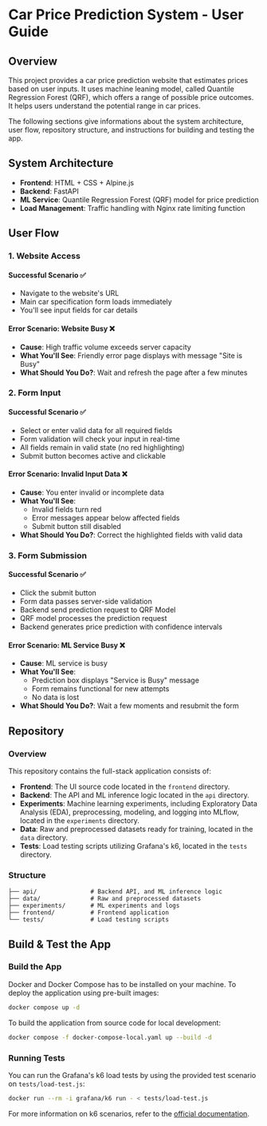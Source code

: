 # Car Price Prediction System - User Guide

## Overview
This project provides a car price prediction website that estimates prices based on user inputs. It uses machine leaning model, called Quantile Regression Forest (QRF), which offers a range of possible price outcomes. It helps users understand the potential range in car prices.

The following sections give informations about the system architecture, user flow, repository structure, and instructions for building and testing the app.

## System Architecture
- **Frontend**: HTML + CSS + Alpine.js
- **Backend**: FastAPI
- **ML Service**: Quantile Regression Forest (QRF) model for price prediction
- **Load Management**: Traffic handling with Nginx rate limiting function

## User Flow

### 1. Website Access

#### **Successful Scenario** ✅
- Navigate to the website's URL
- Main car specification form loads immediately
- You'll see input fields for car details

#### **Error Scenario: Website Busy** ❌
- **Cause**: High traffic volume exceeds server capacity
- **What You'll See**: Friendly error page displays with message "Site is Busy"
- **What Should You Do?**: Wait and refresh the page after a few minutes

### 2. Form Input

#### **Successful Scenario** ✅
- Select or enter valid data for all required fields
- Form validation will check your input in real-time
- All fields remain in valid state (no red highlighting)
- Submit button becomes active and clickable

#### **Error Scenario: Invalid Input Data** ❌
- **Cause**: You enter invalid or incomplete data
- **What You'll See**:
  - Invalid fields turn red
  - Error messages appear below affected fields
  - Submit button still disabled
- **What Should You Do?**: Correct the highlighted fields with valid data

### 3. Form Submission

#### **Successful Scenario** ✅
- Click the submit button
- Form data passes server-side validation
- Backend send prediction request to QRF Model
- QRF model processes the prediction request
- Backend generates price prediction with confidence intervals

#### **Error Scenario: ML Service Busy** ❌
- **Cause**: ML service is busy
- **What You'll See**: 
  - Prediction box displays "Service is Busy" message
  - Form remains functional for new attempts
  - No data is lost
- **What Should You Do?**: Wait a few moments and resubmit the form

## Repository

### Overview

This repository contains the full-stack application consists of:

* **Frontend**: The UI source code located in the `frontend` directory.
* **Backend**: The API and ML inference logic located in the `api` directory.
* **Experiments**: Machine learning experiments, including Exploratory Data Analysis (EDA), preprocessing, modeling, and logging into MLflow, located in the `experiments` directory.
* **Data**: Raw and preprocessed datasets ready for training, located in the `data` directory.
* **Tests**: Load testing scripts utilizing Grafana's k6, located in the `tests` directory.

### Structure

```
├── api/               # Backend API, and ML inference logic
├── data/              # Raw and preprocessed datasets
├── experiments/       # ML experiments and logs
├── frontend/          # Frontend application
└── tests/             # Load testing scripts
```

## Build & Test the App

### Build the App

Docker and Docker Compose has to be installed on your machine. To deploy the application using pre-built images:

```bash
docker compose up -d
```

To build the application from source code for local development:

```bash
docker compose -f docker-compose-local.yaml up --build -d
```

### Running Tests

You can run the Grafana's k6 load tests by using the provided test scenario on `tests/load-test.js`:

```bash
docker run --rm -i grafana/k6 run - < tests/load-test.js
```

For more information on k6 scenarios, refer to the [official documentation](https://grafana.com/docs/k6/latest/using-k6/scenarios/).
